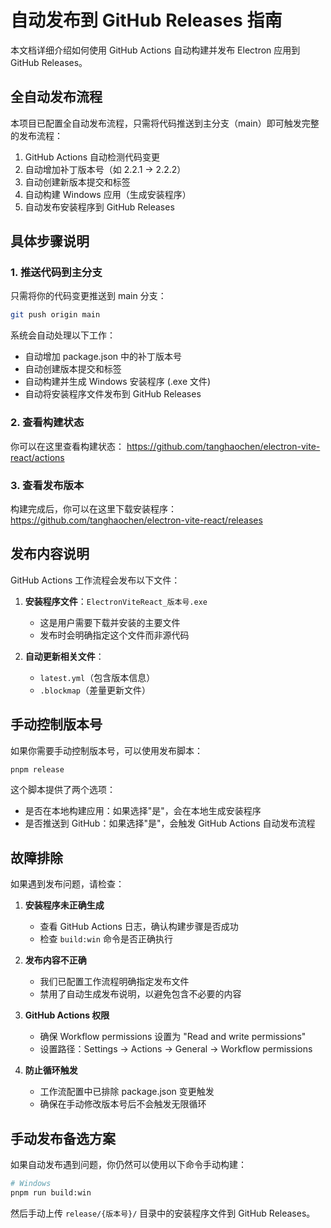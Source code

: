 # 自动发布到 GitHub Releases 指南

本文档详细介绍如何使用 GitHub Actions 自动构建并发布 Electron 应用到 GitHub Releases。

## 全自动发布流程

本项目已配置全自动发布流程，只需将代码推送到主分支（main）即可触发完整的发布流程：

1. GitHub Actions 自动检测代码变更
2. 自动增加补丁版本号（如 2.2.1 → 2.2.2）
3. 自动创建新版本提交和标签
4. 自动构建 Windows 应用（生成安装程序）
5. 自动发布安装程序到 GitHub Releases

## 具体步骤说明

### 1. 推送代码到主分支

只需将你的代码变更推送到 main 分支：

```bash
git push origin main
```

系统会自动处理以下工作：

- 自动增加 package.json 中的补丁版本号
- 自动创建版本提交和标签
- 自动构建并生成 Windows 安装程序 (.exe 文件)
- 自动将安装程序文件发布到 GitHub Releases

### 2. 查看构建状态

你可以在这里查看构建状态：
https://github.com/tanghaochen/electron-vite-react/actions

### 3. 查看发布版本

构建完成后，你可以在这里下载安装程序：
https://github.com/tanghaochen/electron-vite-react/releases

## 发布内容说明

GitHub Actions 工作流程会发布以下文件：

1. **安装程序文件**：`ElectronViteReact_版本号.exe`

   - 这是用户需要下载并安装的主要文件
   - 发布时会明确指定这个文件而非源代码

2. **自动更新相关文件**：
   - `latest.yml`（包含版本信息）
   - `.blockmap`（差量更新文件）

## 手动控制版本号

如果你需要手动控制版本号，可以使用发布脚本：

```bash
pnpm release
```

这个脚本提供了两个选项：

- 是否在本地构建应用：如果选择"是"，会在本地生成安装程序
- 是否推送到 GitHub：如果选择"是"，会触发 GitHub Actions 自动发布流程

## 故障排除

如果遇到发布问题，请检查：

1. **安装程序未正确生成**

   - 查看 GitHub Actions 日志，确认构建步骤是否成功
   - 检查 `build:win` 命令是否正确执行

2. **发布内容不正确**

   - 我们已配置工作流程明确指定发布文件
   - 禁用了自动生成发布说明，以避免包含不必要的内容

3. **GitHub Actions 权限**

   - 确保 Workflow permissions 设置为 "Read and write permissions"
   - 设置路径：Settings -> Actions -> General -> Workflow permissions

4. **防止循环触发**
   - 工作流配置中已排除 package.json 变更触发
   - 确保在手动修改版本号后不会触发无限循环

## 手动发布备选方案

如果自动发布遇到问题，你仍然可以使用以下命令手动构建：

```bash
# Windows
pnpm run build:win
```

然后手动上传 `release/{版本号}/` 目录中的安装程序文件到 GitHub Releases。
